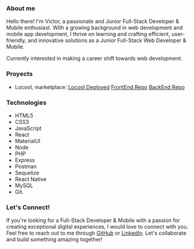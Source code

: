 ### About me

Hello there! I'm Victor, a passionate and Junior Full-Stack Developer & Mobile enthusiast. With a growing background in web development and mobile app development, I thrive on learning and crafting efficient, user-friendly, and innovative solutions as a Junior Full-Stack Web Developer & Mobile.

Currently interested in making a career shift towards web development.

### Proyects

* Locool, marketplace: [Locool Deployed](https://tangerine-starburst-231404.netlify.app/)
  [FrontEnd Repo](https://github.com/BackFrontProject/Locool-FrontEnd)
  [BackEnd Repo](https://github.com/BackFrontProject/Locool-BackEnd)



### Technologies

* HTML5
* CSS3
* JavaScript
* React
* MaterialUI
* Node
* PHP
* Express
* Postman
* Sequelize
* React Native
* MySQL
* Git.


### Let's Connect!

If you're looking for a Full-Stack Developer & Mobile with a passion for creating exceptional digital experiences, I would love to connect with you. Feel free to reach out to me through [GitHub](https://github.com/VictorRbAc) or [LinkedIn](https://www.linkedin.com/in/victorvco/). Let's collaborate and build something amazing together!
